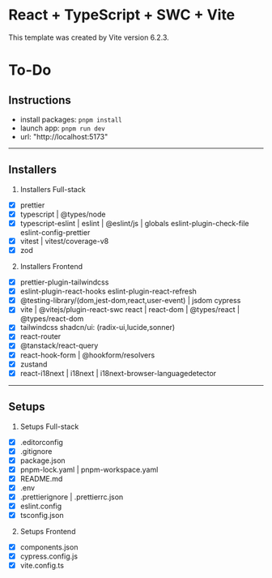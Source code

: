 # React + TypeScript + SWC + Vite

This template was created by Vite version 6.2.3.

# To-Do

## Instructions

- install packages: `pnpm install`
- launch app: `pnpm run dev`
- url: "http://localhost:5173"

---

## Installers

1. Installers Full-stack

- [x] prettier
- [x] typescript | @types/node
- [x] typescript-eslint | eslint | @eslint/js | globals
      eslint-plugin-check-file
      eslint-config-prettier
- [x] vitest | vitest/coverage-v8
- [x] zod

2. Installers Frontend

- [x] prettier-plugin-tailwindcss
- [x] eslint-plugin-react-hooks
      eslint-plugin-react-refresh
- [x] @testing-library/(dom,jest-dom,react,user-event) | jsdom
      cypress
- [x] vite | @vitejs/plugin-react-swc
      react | react-dom | @types/react | @types/react-dom
- [x] tailwindcss
      shadcn/ui: (radix-ui,lucide,sonner)
- [x] react-router
- [x] @tanstack/react-query
- [x] react-hook-form | @hookform/resolvers
- [x] zustand
- [x] react-i18next | i18next | i18next-browser-languagedetector

---

## Setups

1. Setups Full-stack

- [x] .editorconfig
- [x] .gitignore
- [x] package.json
- [x] pnpm-lock.yaml | pnpm-workspace.yaml
- [x] README.md
- [x] .env
- [x] .prettierignore | .prettierrc.json
- [x] eslint.config
- [x] tsconfig.json

2. Setups Frontend

- [x] components.json
- [x] cypress.config.js
- [x] vite.config.ts
